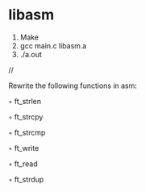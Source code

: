 # libasm

1. Make
2. gcc main.c libasm.a
3. ./a.out

//

Rewrite the following functions in asm:

◦ ft_strlen

◦ ft_strcpy

◦ ft_strcmp

◦ ft_write

◦ ft_read

◦ ft_strdup 

